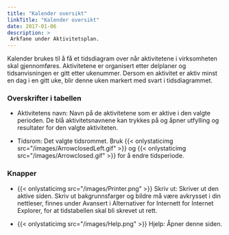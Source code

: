 ```yaml
---
title: "Kalender oversikt"
linkTitle: "Kalender oversikt"
date: 2017-01-06
description: >
 Arkfane under Aktivitetsplan.
---
```

Kalender brukes til å få et tidsdiagram over når aktivitetene i virksomheten skal gjennomføres. Aktivitetene er organisert etter delplaner og tidsanvisningen er gitt etter ukenummer. Dersom en aktivitet er aktiv minst en dag i en gitt uke, blir denne uken markert med svart i tidsdiagrammet.

### Overskrifter i tabellen
- Aktivitetens navn: Navn på de aktivitetene som er aktive i den valgte perioden. De blå aktivitetsnavnene kan trykkes på og åpner utfylling og resultater for den valgte aktiviteten.

- Tidsrom: Det valgte tidsrommet. Bruk {{< onlystaticimg src="/images/ArrowclosedLeft.gif" >}} og {{< onlystaticimg src="/images/Arrowclosed.gif" >}} for å endre tidsperiode.

### Knapper
- {{< onlystaticimg src="/images/Printer.png" >}} Skriv ut: Skriver ut den aktive siden. Skriv ut bakgrunnsfarger og bildre må være avkrysset i din nettleser, finnes under Avansert i Alternativer for Internett for Internet Explorer, for at tidstabellen skal bli skrevet ut rett.

- {{< onlystaticimg src="/images/Help.png" >}} Hjelp: Åpner denne siden.